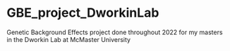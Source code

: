 # GBE_project_DworkinLab
Genetic Background Effects project done throughout 2022 for my masters in the Dworkin Lab at McMaster University
